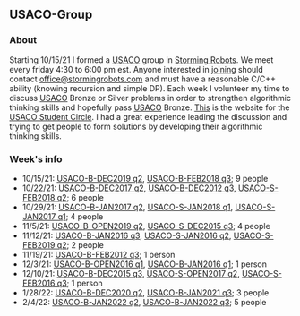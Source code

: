 ## USACO-Group

### About
Starting 10/15/21 I formed a [USACO](http://usaco.org/) group in [Storming Robots](https://stormingrobots.com/prod/default.html). We meet every friday 4:30 to 6:00 pm est. Anyone interested in [joining](https://stormingrobots.com/prod/usaco.html) should contact office@stormingrobots.com and must have a reasonable C/C++ ability (knowing recursion and simple DP). Each week I volunteer my time to discuss [USACO](http://usaco.org/) Bronze or Silver problems in order to strengthen algorithmic thinking skills and hopefully pass [USACO](http://usaco.org/) Bronze. [This](https://stormingrobots.com/prod/usaco.html) is the website for the [USACO Student Circle](https://stormingrobots.com/prod/usaco.html). I had a great experience leading the discussion and trying to get people to form solutions by developing their algorithmic thinking skills.

### Week's info
* 10/15/21: [USACO-B-DEC2019 q2](http://usaco.org/index.php?page=viewproblem2&cpid=964), [USACO-B-FEB2018 q3](http://usaco.org/index.php?page=viewproblem2&cpid=809); 9 people
* 10/22/21: [USACO-B-DEC2017 q2](http://usaco.org/index.php?page=viewproblem2&cpid=760), [USACO-B-DEC2012 q3](http://usaco.org/index.php?page=viewproblem2&cpid=207), [USACO-S-FEB2018 q2](http://usaco.org/index.php?page=viewproblem2&cpid=811); 6 people
* 10/29/21: [USACO-B-JAN2017 q2](http://usaco.org/index.php?page=viewproblem2&cpid=688), [USACO-S-JAN2018 q1](http://usaco.org/index.php?page=viewproblem2&cpid=786), [USACO-S-JAN2017 q1](http://usaco.org/index.php?page=viewproblem2&cpid=690); 4 people
* 11/5/21: [USACO-B-OPEN2019 q2](http://usaco.org/index.php?page=viewproblem2&cpid=940), [USACO-S-DEC2015 q3](http://usaco.org/index.php?page=viewproblem2&cpid=572); 4 people
* 11/12/21: [USACO-B-JAN2016 q3](http://usaco.org/index.php?page=viewproblem2&cpid=593), [USACO-S-JAN2016 q2](http://usaco.org/index.php?page=viewproblem2&cpid=595), [USACO-S-FEB2019 q2](http://usaco.org/index.php?page=viewproblem2&cpid=919); 2 people
* 11/19/21: [USACO-B-FEB2012 q3](http://usaco.org/index.php?page=viewproblem2&cpid=114); 1 person
* 12/3/21: [USACO-B-OPEN2016 q1](http://usaco.org/index.php?page=viewproblem2&cpid=639), [USACO-B-JAN2016 q1](http://usaco.org/index.php?page=viewproblem2&cpid=591); 1 person
* 12/10/21: [USACO-B-DEC2015 q3](http://usaco.org/index.php?page=viewproblem2&cpid=569), [USACO-S-OPEN2017 q2](http://usaco.org/index.php?page=viewproblem2&cpid=739), [USACO-S-FEB2016 q3](http://usaco.org/index.php?page=viewproblem2&cpid=620); 1 person
* 1/28/22: [USACO-B-DEC2020 q2](http://usaco.org/index.php?page=viewproblem2&cpid=1060), [USACO-B-JAN2021 q3](http://usaco.org/index.php?page=viewproblem2&cpid=1085); 3 people
* 2/4/22: [USACO-B-JAN2022 q2](http://usaco.org/index.php?page=viewproblem2&cpid=1180), [USACO-B-JAN2022 q3](http://usaco.org/index.php?page=viewproblem2&cpid=1181); 5 people
